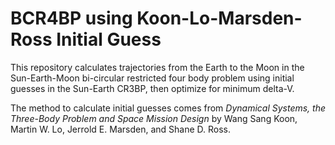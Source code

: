 # BCR4BP using Koon-Lo-Marsden-Ross Initial Guess

This repository calculates trajectories from the Earth to the Moon in the Sun-Earth-Moon bi-circular restricted four body problem using initial guesses in the Sun-Earth CR3BP, then optimize for minimum delta-V.

The method to calculate initial guesses comes from _Dynamical Systems, the Three-Body Problem and Space Mission Design_ by Wang Sang Koon, Martin W. Lo, Jerrold E. Marsden, and Shane D. Ross.

